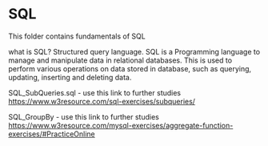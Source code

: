 # SQL
This folder contains fundamentals of SQL

what is SQL? 
Structured query language. SQL is a Programming language to manage and manipulate data in relational databases. This is used to perform various operations on data stored in database, such as querying, updating, inserting and deleting data.  



SQL_SubQueries.sql - use this link to further studies https://www.w3resource.com/sql-exercises/subqueries/

SQL_GroupBy        - use this link to further studies https://www.w3resource.com/mysql-exercises/aggregate-function-exercises/#PracticeOnline
